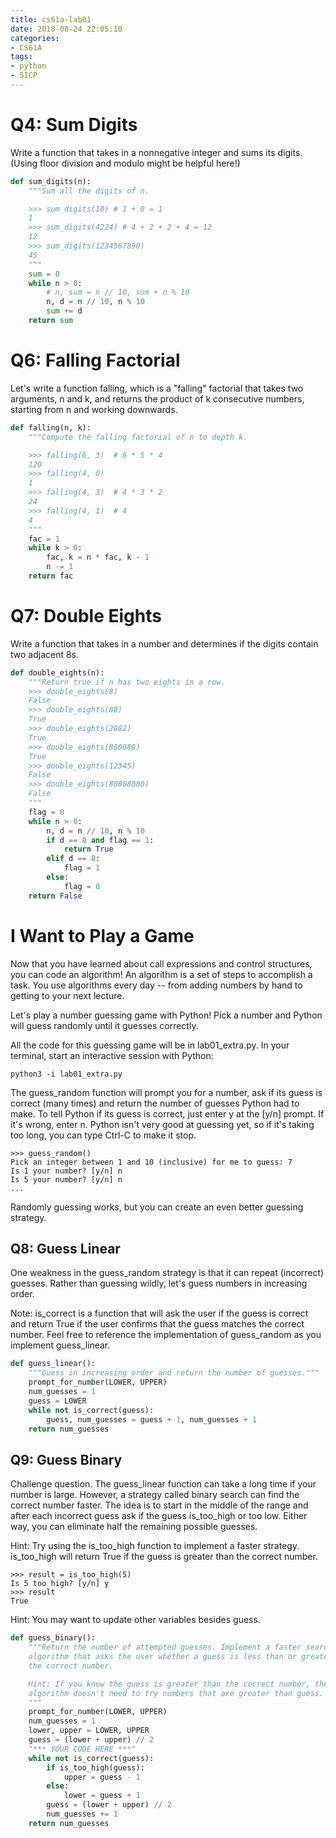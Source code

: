 ```yaml
---
title: cs61a-lab01
date: 2018-08-24 22:05:10
categories:
- CS61A
tags:
- python
- SICP
---
```


# Q4: Sum Digits
Write a function that takes in a nonnegative integer and sums its digits. (Using floor division and modulo might be helpful here!)
<!-- more -->
```python
def sum_digits(n):
    """Sum all the digits of n.

    >>> sum_digits(10) # 1 + 0 = 1
    1
    >>> sum_digits(4224) # 4 + 2 + 2 + 4 = 12
    12
    >>> sum_digits(1234567890)
    45
    """
    sum = 0
    while n > 0:
        # n, sum = n // 10, sum + n % 10
        n, d = n // 10, n % 10
        sum += d
    return sum
```
# Q6: Falling Factorial
Let's write a function falling, which is a "falling" factorial that takes two arguments, n and k, and returns the product of k consecutive numbers, starting from n and working downwards.

```python
def falling(n, k):
    """Compute the falling factorial of n to depth k.

    >>> falling(6, 3)  # 6 * 5 * 4
    120
    >>> falling(4, 0)
    1
    >>> falling(4, 3)  # 4 * 3 * 2
    24
    >>> falling(4, 1)  # 4
    4
    """
    fac = 1
    while k > 0:
        fac, k = n * fac, k - 1
        n -= 1
    return fac
```
# Q7: Double Eights
Write a function that takes in a number and determines if the digits contain two adjacent 8s.

```python
def double_eights(n):
    """Return true if n has two eights in a row.
    >>> double_eights(8)
    False
    >>> double_eights(88)
    True
    >>> double_eights(2882)
    True
    >>> double_eights(880088)
    True
    >>> double_eights(12345)
    False
    >>> double_eights(80808080)
    False
    """
    flag = 0
    while n > 0:
        n, d = n // 10, n % 10
        if d == 8 and flag == 1:
            return True
        elif d == 8:
            flag = 1
        else:
            flag = 0
    return False
```

# I Want to Play a Game
Now that you have learned about call expressions and control structures, you can code an algorithm! An algorithm is a set of steps to accomplish a task. You use algorithms every day -- from adding numbers by hand to getting to your next lecture.

Let's play a number guessing game with Python! Pick a number and Python will guess randomly until it guesses correctly.

All the code for this guessing game will be in lab01_extra.py. In your terminal, start an interactive session with Python:

```
python3 -i lab01_extra.py
```
The guess_random function will prompt you for a number, ask if its guess is correct (many times) and return the number of guesses Python had to make. To tell Python if its guess is correct, just enter y at the [y/n] prompt. If it's wrong, enter n. Python isn't very good at guessing yet, so if it's taking too long, you can type Ctrl-C to make it stop.
```
>>> guess_random()
Pick an integer between 1 and 10 (inclusive) for me to guess: 7
Is 1 your number? [y/n] n
Is 5 your number? [y/n] n
...
```
Randomly guessing works, but you can create an even better guessing strategy.

## Q8: Guess Linear
One weakness in the guess_random strategy is that it can repeat (incorrect) guesses. Rather than guessing wildly, let's guess numbers in increasing order.

Note: is_correct is a function that will ask the user if the guess is correct and return True if the user confirms that the guess matches the correct number. Feel free to reference the implementation of guess_random as you implement guess_linear.

```python
def guess_linear():
    """Guess in increasing order and return the number of guesses."""
    prompt_for_number(LOWER, UPPER)
    num_guesses = 1
    guess = LOWER
    while not is_correct(guess):
        guess, num_guesses = guess + 1, num_guesses + 1
    return num_guesses
```

## Q9: Guess Binary
Challenge question. The guess_linear function can take a long time if your number is large. However, a strategy called binary search can find the correct number faster. The idea is to start in the middle of the range and after each incorrect guess ask if the guess is_too_high or too low. Either way, you can eliminate half the remaining possible guesses.

Hint: Try using the is_too_high function to implement a faster strategy. is_too_high will return True if the guess is greater than the correct number.

```
>>> result = is_too_high(5)
Is 5 too high? [y/n] y
>>> result
True
```
Hint: You may want to update other variables besides guess.

```python
def guess_binary():
    """Return the number of attempted guesses. Implement a faster search
    algorithm that asks the user whether a guess is less than or greater than
    the correct number.

    Hint: If you know the guess is greater than the correct number, then your
    algorithm doesn't need to try numbers that are greater than guess.
    """
    prompt_for_number(LOWER, UPPER)
    num_guesses = 1
    lower, upper = LOWER, UPPER
    guess = (lower + upper) // 2
    "*** YOUR CODE HERE ***"
    while not is_correct(guess):
        if is_too_high(guess):
            upper = guess - 1
        else:
            lower = guess + 1
        guess = (lower + upper) // 2
        num_guesses += 1
    return num_guesses
```
